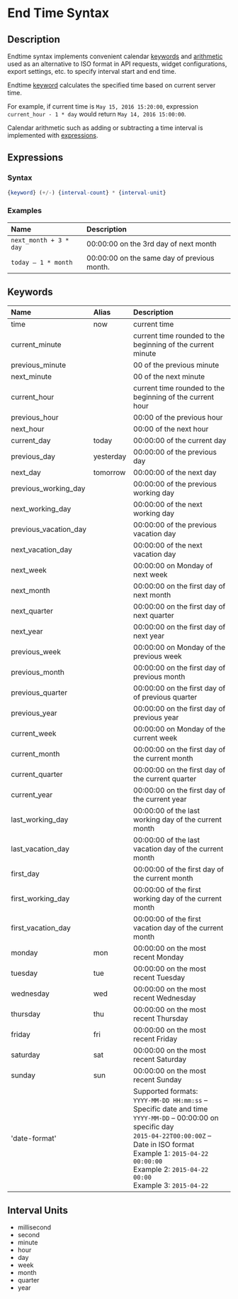 # End Time Syntax

## Description

Endtime syntax implements convenient calendar [keywords](#keywords) and [arithmetic](#expressions) used as an alternative to ISO format in API requests, widget configurations, export settings, etc. to specify interval start and end time.

Endtime [keyword](#keywords) calculates the specified time based on current server time.

For example, if current time is `May 15, 2016 15:20:00`, expression `current_hour - 1 * day` would return `May 14, 2016 15:00:00`.

Calendar arithmetic such as adding or subtracting a time interval is implemented with [expressions](#expressions).

## Expressions

### Syntax

```elm
{keyword} (+/-) {interval-count} * {interval-unit} 
```

### Examples

| **Name** | **Description** |
|:---|:---|
| `next_month + 3 * day` | 00:00:00 on the 3rd day of next month |
| `today – 1 * month` | 00:00:00 on the same day of previous month. |

## Keywords

| **Name** | **Alias** | **Description** |
|:---|:---|:---|
| time | now | current time | 
| current_minute | | current time rounded to the beginning of the current minute | 
| previous_minute | | 00 of the previous minute | 
| next_minute | | 00 of the next minute | 
| current_hour | | current time rounded to the beginning of the current hour | 
| previous_hour | | 00:00 of the previous hour | 
| next_hour | | 00:00 of the next hour | 
| current_day | today | 00:00:00 of the current day | 
| previous_day | yesterday | 00:00:00 of the previous day | 
| next_day | tomorrow | 00:00:00 of the next day | 
| previous_working_day | | 00:00:00 of the previous working day | 
| next_working_day | | 00:00:00 of the next working day | 
| previous_vacation_day | | 00:00:00 of the previous vacation day | 
| next_vacation_day | | 00:00:00 of the next vacation day | 
| next_week | | 00:00:00 on Monday of next week | 
| next_month | | 00:00:00 on the first day of next month | 
| next_quarter | | 00:00:00 on the first day of next quarter | 
| next_year | | 00:00:00 on the first day of next year | 
| previous_week | | 00:00:00 on Monday of the previous week | 
| previous_month | | 00:00:00 on the first day of previous month | 
| previous_quarter | | 00:00:00 on the first day of of previous quarter | 
| previous_year | | 00:00:00 on the first day of previous year | 
| current_week | | 00:00:00 on Monday of the current week | 
| current_month | | 00:00:00 on the first day of the current month | 
| current_quarter | | 00:00:00 on the first day of the current quarter | 
| current_year | | 00:00:00 on the first day of the current year | 
| last_working_day | | 00:00:00 of the last working day of the current month | 
| last_vacation_day | | 00:00:00 of the last vacation day of the current month | 
| first_day | | 00:00:00 of the first day of the current month | 
| first_working_day | | 00:00:00 of the first working day of the current month | 
| first_vacation_day | | 00:00:00 of the first vacation day of the current month | 
| monday | mon | 00:00:00 on the most recent Monday | 
| tuesday | tue | 00:00:00 on the most recent Tuesday | 
| wednesday | wed | 00:00:00 on the most recent Wednesday | 
| thursday | thu | 00:00:00 on the most recent Thursday | 
| friday | fri | 00:00:00 on the most recent Friday | 
| saturday | sat | 00:00:00 on the most recent Saturday | 
| sunday | sun | 00:00:00 on the most recent Sunday |
| 'date-format' | | Supported formats: <br>`YYYY-MM-DD HH:mm:ss` – Specific date and time <br>`YYYY-MM-DD` – 00:00:00 on specific day <br> `2015-04-22T00:00:00Z` – Date in ISO format <br>Example 1: `2015-04-22 00:00:00` <br>Example 2: `2015-04-22 00:00` <br>Example 3: `2015-04-22` | 


## Interval Units

- millisecond
- second
- minute
- hour
- day
- week
- month
- quarter
- year
